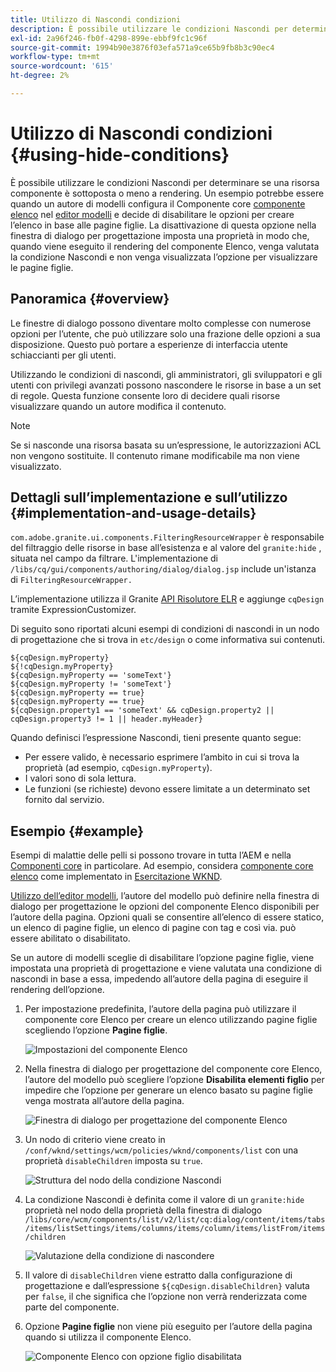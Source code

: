 ```yaml
---
title: Utilizzo di Nascondi condizioni
description: È possibile utilizzare le condizioni Nascondi per determinare se una risorsa componente è sottoposta o meno a rendering.
exl-id: 2a96f246-fb0f-4298-899e-ebbf9fc1c96f
source-git-commit: 1994b90e3876f03efa571a9ce65b9fb8b3c90ec4
workflow-type: tm+mt
source-wordcount: '615'
ht-degree: 2%

---
```


# Utilizzo di Nascondi condizioni {#using-hide-conditions}

È possibile utilizzare le condizioni Nascondi per determinare se una risorsa componente è sottoposta o meno a rendering. Un esempio potrebbe essere quando un autore di modelli configura il Componente core [componente elenco](https://experienceleague.adobe.com/docs/experience-manager-core-components/using/components/list.html) nel [editor modelli](/help/sites-cloud/authoring/features/templates.md) e decide di disabilitare le opzioni per creare l’elenco in base alle pagine figlie. La disattivazione di questa opzione nella finestra di dialogo per progettazione imposta una proprietà in modo che, quando viene eseguito il rendering del componente Elenco, venga valutata la condizione Nascondi e non venga visualizzata l’opzione per visualizzare le pagine figlie.

## Panoramica {#overview}

Le finestre di dialogo possono diventare molto complesse con numerose opzioni per l’utente, che può utilizzare solo una frazione delle opzioni a sua disposizione. Questo può portare a esperienze di interfaccia utente schiaccianti per gli utenti.

Utilizzando le condizioni di nascondi, gli amministratori, gli sviluppatori e gli utenti con privilegi avanzati possono nascondere le risorse in base a un set di regole. Questa funzione consente loro di decidere quali risorse visualizzare quando un autore modifica il contenuto.

>[!NOTE]
>
>Se si nasconde una risorsa basata su un’espressione, le autorizzazioni ACL non vengono sostituite. Il contenuto rimane modificabile ma non viene visualizzato.

## Dettagli sull’implementazione e sull’utilizzo {#implementation-and-usage-details}

`com.adobe.granite.ui.components.FilteringResourceWrapper` è responsabile del filtraggio delle risorse in base all’esistenza e al valore del `granite:hide` , situata nel campo da filtrare. L&#39;implementazione di `/libs/cq/gui/components/authoring/dialog/dialog.jsp` include un&#39;istanza di `FilteringResourceWrapper.`

L’implementazione utilizza il Granite [API Risolutore ELR](https://helpx.adobe.com/experience-manager/6-5/sites/developing/using/reference-materials/granite-ui/api/jcr_root/libs/granite/ui/docs/server/el.html) e aggiunge `cqDesign` tramite ExpressionCustomizer.

Di seguito sono riportati alcuni esempi di condizioni di nascondi in un nodo di progettazione che si trova in `etc/design` o come informativa sui contenuti.

```
${cqDesign.myProperty}
${!cqDesign.myProperty}
${cqDesign.myProperty == 'someText'}
${cqDesign.myProperty != 'someText'}
${cqDesign.myProperty == true}
${cqDesign.myProperty == true}
${cqDesign.property1 == 'someText' && cqDesign.property2 || cqDesign.property3 != 1 || header.myHeader}
```

Quando definisci l’espressione Nascondi, tieni presente quanto segue:

* Per essere valido, è necessario esprimere l’ambito in cui si trova la proprietà (ad esempio, `cqDesign.myProperty`).
* I valori sono di sola lettura.
* Le funzioni (se richieste) devono essere limitate a un determinato set fornito dal servizio.

## Esempio {#example}

Esempi di malattie delle pelli si possono trovare in tutta l’AEM e nella [Componenti core](https://experienceleague.adobe.com/docs/experience-manager-core-components/using/introduction.html?lang=it) in particolare. Ad esempio, considera [componente core elenco](https://experienceleague.adobe.com/docs/experience-manager-core-components/using/components/list.html) come implementato in [Esercitazione WKND](/help/implementing/developing/introduction/develop-wknd-tutorial.md).

[Utilizzo dell’editor modelli](/help/sites-cloud/authoring/features/templates.md), l’autore del modello può definire nella finestra di dialogo per progettazione le opzioni del componente Elenco disponibili per l’autore della pagina. Opzioni quali se consentire all’elenco di essere statico, un elenco di pagine figlie, un elenco di pagine con tag e così via. può essere abilitato o disabilitato.

Se un autore di modelli sceglie di disabilitare l’opzione pagine figlie, viene impostata una proprietà di progettazione e viene valutata una condizione di nascondi in base a essa, impedendo all’autore della pagina di eseguire il rendering dell’opzione.

1. Per impostazione predefinita, l’autore della pagina può utilizzare il componente core Elenco per creare un elenco utilizzando pagine figlie scegliendo l’opzione **Pagine figlie**.

   ![Impostazioni del componente Elenco](assets/hide-conditions-list-settings.png)

1. Nella finestra di dialogo per progettazione del componente core Elenco, l’autore del modello può scegliere l’opzione **Disabilita elementi figlio** per impedire che l’opzione per generare un elenco basato su pagine figlie venga mostrata all’autore della pagina.

   ![Finestra di dialogo per progettazione del componente Elenco](assets/hide-conditions-list-design.png)

1. Un nodo di criterio viene creato in `/conf/wknd/settings/wcm/policies/wknd/components/list` con una proprietà `disableChildren` imposta su `true`.

   ![Struttura del nodo della condizione Nascondi](assets/hide-conditions-node-structure.png)

1. La condizione Nascondi è definita come il valore di un `granite:hide` proprietà nel nodo della proprietà della finestra di dialogo `/libs/core/wcm/components/list/v2/list/cq:dialog/content/items/tabs/items/listSettings/items/columns/items/column/items/listFrom/items/children`

   ![Valutazione della condizione di nascondere](assets/hide-conditions-evaluation.png)

1. Il valore di `disableChildren` viene estratto dalla configurazione di progettazione e dall’espressione `${cqDesign.disableChildren}` valuta per `false`, il che significa che l’opzione non verrà renderizzata come parte del componente.

1. Opzione **Pagine figlie** non viene più eseguito per l’autore della pagina quando si utilizza il componente Elenco.

   ![Componente Elenco con opzione figlio disabilitata](assets/hide-conditions-child-disabled.png)
